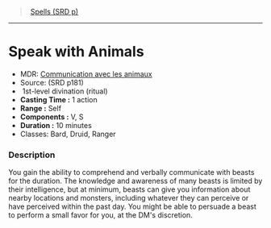 ﻿---
!SpellItem
Family: SpellVO
Level: 1
Type: divination
Ritual: ritual
CastingTime: 1 action
Range: Self
Components: V, S
Duration: 10 minutes
Classes: Bard, Druid, Ranger
Id: spells_vo.md#speak-with-animals
ParentLink: spells_vo.md#spells-srd-p
Name: Speak with Animals
ParentName: Spells (SRD p)
NameLevel: 1
AltName: '[Communication avec les animaux](hd_spells_communication_avec_les_animaux.md)'
Source: (SRD p181)
Attributes: {}
AttributesDictionary: >+
  {}

---
> [Spells (SRD p)](srd_spells.md)

---

# Speak with Animals

- MDR: [Communication avec les animaux](hd_spells_communication_avec_les_animaux.md)
- Source: (SRD p181)
-  1st-level divination (ritual)
- **Casting Time :** 1 action
- **Range :** Self
- **Components :** V, S
- **Duration :** 10 minutes
- Classes: Bard, Druid, Ranger

### Description

You gain the ability to comprehend and verbally communicate with beasts for the duration. The knowledge and awareness of many beasts is limited by their intelligence, but at minimum, beasts can give you information about nearby locations and monsters, including whatever they can perceive or have perceived within the past day. You might be able to persuade a beast to perform a small favor for you, at the DM's discretion.


